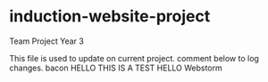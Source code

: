# induction-website-project
Team Project Year 3

This file is used to update on current project.
comment below to log changes.
bacon
HELLO THIS IS A TEST
HELLO
Webstorm
